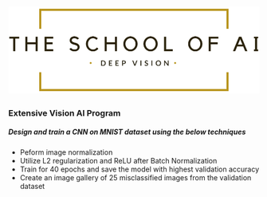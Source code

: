 # ![LOGO](images/LOGO.png)



### 					                    									Extensive Vision AI Program

##### Design and train a CNN on MNIST dataset using the below techniques

- Peform image normalization
- Utilize L2 regularization and ReLU after Batch Normalization
- Train for 40 epochs and save the model with highest validation accuracy
- Create an image gallery of 25 misclassified images from the validation dataset

